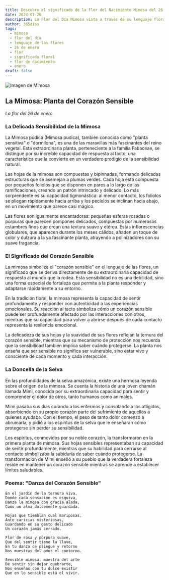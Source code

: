 ```yaml
---
title: Descubre el significado de la Flor del Nacimiento Mimosa del 26 de enero
date: 2024-01-26
description: La Flor del Día Mimosa vista a través de su lenguaje floral e historias
author: 365días
tags:
  - mimosa
  - flor del día
  - lenguaje de las flores
  - 26 de enero
  - flor
  - significado floral
  - flor de nacimiento
  - enero
draft: false
---
```


![Imagen de Mimosa](https://cdn.pixabay.com/photo/2022/06/07/22/59/flower-7249417_1280.jpg#center#center)


## La Mimosa: Planta del Corazón Sensible
*La flor del 26 de enero*

### La Delicada Sensibilidad de la Mimosa

La Mimosa púdica (Mimosa pudica), también conocida como "planta sensitiva" o "dormilona", es una de las maravillas más fascinantes del reino vegetal. Esta extraordinaria planta, perteneciente a la familia Fabaceae, se distingue por su increíble capacidad de respuesta al tacto, una característica que la convierte en un verdadero prodigio de la sensibilidad natural.

Las hojas de la mimosa son compuestas y bipinnadas, formando delicadas estructuras que se asemejan a plumas verdes. Cada hoja está compuesta por pequeños foliolos que se disponen en pares a lo largo de las ramificaciones, creando un patrón intrincado y delicado. Lo más sorprendente es su capacidad tigmonástica: al menor contacto, los foliolos se pliegan rápidamente hacia arriba y los pecíolos se inclinan hacia abajo, en un movimiento que parece casi mágico.

Las flores son igualmente encantadoras: pequeñas esferas rosadas o púrpuras que parecen pompones delicados, compuestas por numerosos estambres finos que crean una textura suave y etérea. Estas inflorescencias globulares, que aparecen durante los meses cálidos, añaden un toque de color y dulzura a la ya fascinante planta, atrayendo a polinizadores con su suave fragancia.

### El Significado del Corazón Sensible

La mimosa simboliza el "corazón sensible" en el lenguaje de las flores, un significado que se deriva directamente de su extraordinaria capacidad de respuesta al mundo que la rodea. Esta sensibilidad no es una debilidad, sino una forma especial de fortaleza que permite a la planta responder y adaptarse rápidamente a su entorno.

En la tradición floral, la mimosa representa la capacidad de sentir profundamente y responder con autenticidad a las experiencias emocionales. Su reacción al tacto simboliza cómo un corazón sensible puede ser profundamente afectado por las interacciones con otros, mientras que su capacidad para volver a abrirse después de cada contacto representa la resilencia emocional.

La delicadeza de sus hojas y la suavidad de sus flores reflejan la ternura del corazón sensible, mientras que su mecanismo de protección nos recuerda que la sensibilidad también implica saber cuándo protegerse. La planta nos enseña que ser sensible no significa ser vulnerable, sino estar vivo y consciente de cada momento y cada interacción.

### La Doncella de la Selva

En las profundidades de la selva amazónica, existe una hermosa leyenda sobre el origen de la mimosa. Se cuenta la historia de una joven chamán llamada Mimi, conocida por su extraordinaria capacidad para sentir y comprender el dolor de otros, tanto humanos como animales.

Mimi pasaba sus días curando a los enfermos y consolando a los afligidos, absorbiendo en su propio corazón parte del sufrimiento de aquellos a quienes ayudaba. Con el tiempo, el peso de tanto dolor comenzó a abrumarla, y pidió a los espíritus de la selva que le enseñaran cómo protegerse sin perder su sensibilidad.

Los espíritus, conmovidos por su noble corazón, la transformaron en la primera planta de mimosa. Sus hojas sensibles representaban su capacidad de sentir profundamente, mientras que su habilidad para cerrarse al contacto simbolizaba la sabiduría de saber cuándo protegerse. La transformación de Mimi enseñó a su pueblo que la verdadera fortaleza reside en mantener un corazón sensible mientras se aprende a establecer límites saludables.

### Poema: "Danza del Corazón Sensible"

```
En el jardín de la ternura viva,
Donde cada sensación es esquiva,
Danza la mimosa con gracia alada,
Como un alma dulcemente guardada.

Hojas que tiemblan cual mariposas,
Ante caricias misteriosas,
Guardando en su gesto delicado
Un corazón jamás cerrado.

Flor de rosa y púrpura suave,
Que del sentir tiene la llave,
En tu danza de pliegue y retorno
Nos muestras del amor el contorno.

Sensible mimosa, maestra del arte
De sentir sin dejar quebrarte,
Nos enseñas con tu dulce existir
Que en lo sensible está el vivir.
```